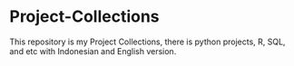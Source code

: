 # Project-Collections
This repository is my Project Collections, there is python projects, R, SQL, and etc with Indonesian and English version.
